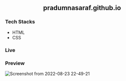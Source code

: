 <h2 align="center"> pradumnasaraf.github.io</h2>


### Tech Stacks
- HTML
- CSS

### Live


### Preview
![Screenshot from 2022-08-23 22-49-21](https://user-images.githubusercontent.com/51878265/186223744-d956bb86-d03f-45ff-a595-23eea7416f0b.png)
